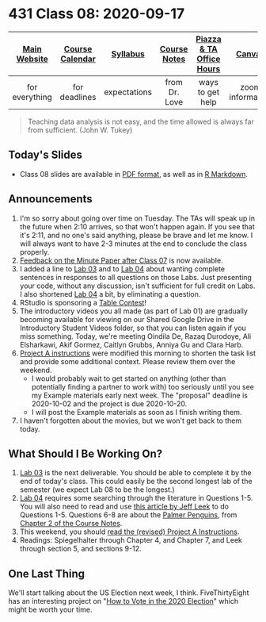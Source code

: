 # 431 Class 08: 2020-09-17

[Main Website](https://thomaselove.github.io/431/) | [Course Calendar](https://thomaselove.github.io/431/calendar.html) | [Syllabus](https://thomaselove.github.io/431-2020-syllabus/) | [Course Notes](https://thomaselove.github.io/431-notes/) | [Piazza & TA Office Hours](https://thomaselove.github.io/431/contact.html) | [Canvas](https://canvas.case.edu) | [Data and Code](https://thomaselove.github.io/431/data_index.html)
:-----------: | :--------------: | :----------: | :---------: | :-------------: | :-----------: | :------------:
for everything | for deadlines | expectations | from Dr. Love | ways to get help | zoom information | for downloads

> Teaching data analysis is not easy, and the time allowed is always far from sufficient. (John W. Tukey)

## Today's Slides

- Class 08 slides are available in [PDF format](https://github.com/THOMASELOVE/431-2020/blob/master/classes/class08/431_class-08-slides_2020.pdf), as well as in [R Markdown](https://github.com/THOMASELOVE/431-2020/blob/master/classes/class08/431_class-08-slides_2020.Rmd).

## Announcements

1. I'm so sorry about going over time on Tuesday. The TAs will speak up in the future when 2:10 arrives, so that won't happen again. If you see that it's 2:11, and no one's said anything, please be brave and let me know. I will always want to have 2-3 minutes at the end to conclude the class properly.
2. [Feedback on the Minute Paper after Class 07](http://bit.ly/431-2020-minute-07-feedback) is now available.
3. I added a line to [Lab 03](https://github.com/THOMASELOVE/431-2020/blob/master/labs/lab03/lab03.md) and to [Lab 04](https://github.com/THOMASELOVE/431-2020/blob/master/labs/lab04/lab04.md) about wanting complete sentences in responses to all questions on those Labs. Just presenting your code, without any discussion, isn't sufficient for full credit on Labs. I also shortened [Lab 04](https://github.com/THOMASELOVE/431-2020/blob/master/labs/lab04/lab04.md) a bit, by eliminating a question.
4. RStudio is sponsoring a [Table Contest](https://blog.rstudio.com/2020/09/15/announcing-the-2020-rstudio-table-contest/)!
5. The introductory videos you all made (as part of Lab 01) are gradually becoming available for viewing on our Shared Google Drive in the Introductory Student Videos folder, so that you can listen again if you miss something. Today, we're meeting Oindila De, Razaq Durodoye, Ali Elsharkawi, Akif Gormez, Caitlyn Grubbs, Anniya Gu and Clara Harb.
6. [Project A instructions](https://thomaselove.github.io/431-2020-projectA/) were modified this morning to shorten the task list and provide some additional context. Please review them over the weekend.
    - I would probably wait to get started on anything (other than potentially finding a partner to work with) too seriously until you see my Example materials early next week. The "proposal" deadline is 2020-10-02 and the project is due 2020-10-20.
    - I will post the Example materials as soon as I finish writing them.
7. I haven't forgotten about the movies, but we won't get back to them today.

## What Should I Be Working On?

1. [Lab 03](https://github.com/THOMASELOVE/431-2020/blob/master/labs/lab03/lab03.md) is the next deliverable. You should be able to complete it by the end of today's class. This could easily be the second longest lab of the semester (we expect Lab 08 to be the longest.)
2. [Lab 04](https://github.com/THOMASELOVE/431-2020/blob/master/labs/lab04/lab04.md) requires some searching through the literature in Questions 1-5. You will also need to read and use [this article by Jeff Leek](https://fivethirtyeight.com/features/a-formula-for-decoding-health-news/) to do Questions 1-5. Questions 6-8 are about the [Palmer Penguins](https://github.com/allisonhorst/palmerpenguins), from [Chapter 2 of the Course Notes](https://thomaselove.github.io/431-notes/looking-at-the-palmer-penguins.html).
3. This weekend, you should [read the (revised) Project A Instructions](https://thomaselove.github.io/431-2020-projectA/). 
4. Readings: Spiegelhalter through Chapter 4, and Chapter 7, and Leek through section 5, and sections 9-12.

## One Last Thing

We'll start talking about the US Election next week, I think. FiveThirtyEight has an interesting project on "[How to Vote in the 2020 Election](https://projects.fivethirtyeight.com/how-to-vote-2020/)" which might be worth your time.




